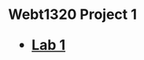 <h1>Webt1320 Project 1</1>

<ul>
    <li><a href="lab1/index.html" target="_blank">Lab 1</a></li>
<ul>